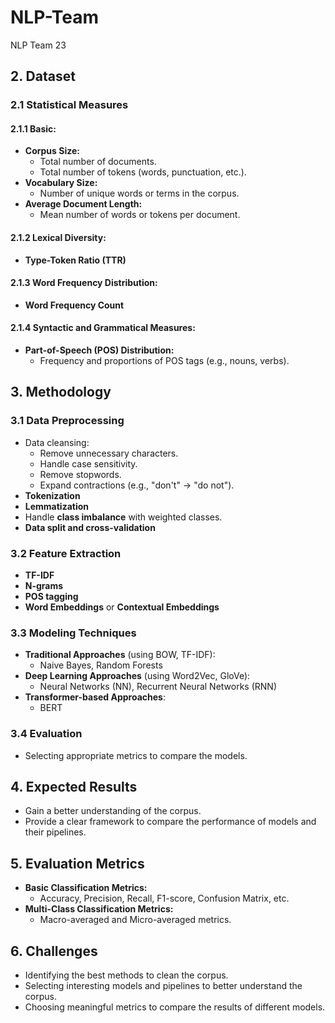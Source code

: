 # NLP-Team
NLP Team 23

## 2. Dataset
### 2.1 Statistical Measures
#### 2.1.1 Basic:
- **Corpus Size:**
  - Total number of documents.
  - Total number of tokens (words, punctuation, etc.).
- **Vocabulary Size:**
  - Number of unique words or terms in the corpus.
- **Average Document Length:**
  - Mean number of words or tokens per document.

#### 2.1.2 Lexical Diversity:
- **Type-Token Ratio (TTR)**

#### 2.1.3 Word Frequency Distribution:
- **Word Frequency Count**

#### 2.1.4 Syntactic and Grammatical Measures:
- **Part-of-Speech (POS) Distribution:**
  - Frequency and proportions of POS tags (e.g., nouns, verbs).

## 3. Methodology
### 3.1 Data Preprocessing
- Data cleansing:
  - Remove unnecessary characters.
  - Handle case sensitivity.
  - Remove stopwords.
  - Expand contractions (e.g., "don't" → "do not").
- **Tokenization**
- **Lemmatization**
- Handle **class imbalance** with weighted classes.
- **Data split and cross-validation**

### 3.2 Feature Extraction
- **TF-IDF**
- **N-grams**
- **POS tagging**
- **Word Embeddings** or **Contextual Embeddings**

### 3.3 Modeling Techniques
- **Traditional Approaches** (using BOW, TF-IDF):
  - Naive Bayes, Random Forests
- **Deep Learning Approaches** (using Word2Vec, GloVe):
  - Neural Networks (NN), Recurrent Neural Networks (RNN)
- **Transformer-based Approaches**:
  - BERT

### 3.4 Evaluation
- Selecting appropriate metrics to compare the models.

## 4. Expected Results
- Gain a better understanding of the corpus.
- Provide a clear framework to compare the performance of models and their pipelines.

## 5. Evaluation Metrics
- **Basic Classification Metrics:**
  - Accuracy, Precision, Recall, F1-score, Confusion Matrix, etc.
- **Multi-Class Classification Metrics:**
  - Macro-averaged and Micro-averaged metrics.

## 6. Challenges
- Identifying the best methods to clean the corpus.
- Selecting interesting models and pipelines to better understand the corpus.
- Choosing meaningful metrics to compare the results of different models.
